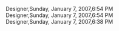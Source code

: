 ﻿Designer,Sunday, January 7, 2007,6:54 PM  Designer,Sunday, January 7, 2007,6:54 PM  Designer,Sunday, January 7, 2007,6:38 PM